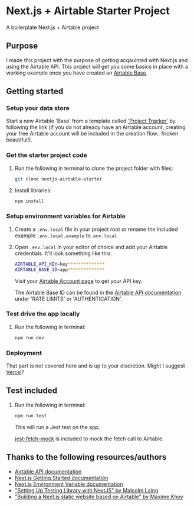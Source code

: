 # Next.js + Airtable Starter Project

A boilerplate Next.js + Airtable project

## Purpose

I made this project with the purpose of getting acqauinted with Next.js and
using the Airtable API. This project will get you some basics in place with a
working example once you have created an
[Airtable Base](#setup-your-data-store).

## Getting started

### Setup your data store

Start a new Airtable 'Base' from a template called
['Project Tracker'](https://airtable.com/templates/featured/expZJgLA5YjprHz55/project-tracker)
by following the link (if you do not already have an Airtable account, creating
your free Airtable account will be included in the creation flow.. fricken
beautiful!).

### Get the starter project code

1.  Run the following in terminal to clone the project folder with files:

    ```bash
    git clone nextjs-airtable-starter
    ```

2.  Install libraries:

    ```bash
    npm install
    ```

### Setup environment variables for Airtable

1. Create a `.env.local` file in your project root or rename the included
   example `.env.local.example` to`.env.local`

2. Open `.env.local` in your editor of choice and add your Airtable credentials.
   It'll look something like this:

   ```bash
   AIRTABLE_API_KEY=key**************
   AIRTABLE_BASE_ID=app**************
   ```

   Visit your [Airtable Account page](https://airtable.com/account) to get your
   API key.

   The Airtable Base ID can be found in the
   [Airtable API documentation](https://airtable.com/api) under 'RATE LIMITS' or
   'AUTHENTICATION'.

### Test drive the app locally

1.  Run the following in terminal:

    ```bash
    npm run dev
    ```

### Deployment

That part is not covered here and is up to your discretion. Might I suggest
[Vercel](https://vercel.com/signup)?

## Test included

1.  Run the following in terminal:

    ```bash
    npm run test
    ```

    This will run a Jest test on the app.

    [jest-fetch-mock](https://www.npmjs.com/package/jest-fetch-mock) is included
    to mock the fetch call to Airtable.

## Thanks to the following resources/authors

- [Airtable API documentation](https://airtable.com/api)
- [Next.js Getting Started documentation](https://nextjs.org/docs/getting-started)
- [Next.js Environment Variable documentation](https://nextjs.org/docs/basic-features/environment-variables)
- ["Setting Up Testing Library with NextJS" by Malcolm Laing ](https://medium.com/frontend-digest/setting-up-testing-library-with-nextjs-a9702cbde32d)
- ["Building a Next.js static website based on Airtable" by Maxime Khoy](https://humble.dev/building-a-next-js-static-website-based-on-airtable)
